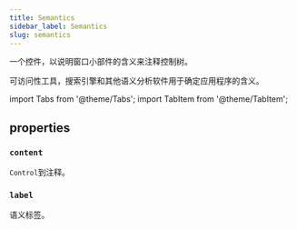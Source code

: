```yaml
---
title: Semantics
sidebar_label: Semantics
slug: semantics
---
```


一个控件，以说明窗口小部件的含义来注释控制树。

可访问性工具，搜索引擎和其他语义分析软件用于确定应用程序的含义。

import Tabs from '@theme/Tabs';
import TabItem from '@theme/TabItem'; 

##  properties 

###  `content`

`Control`到注释。

###  `label`

语义标签。